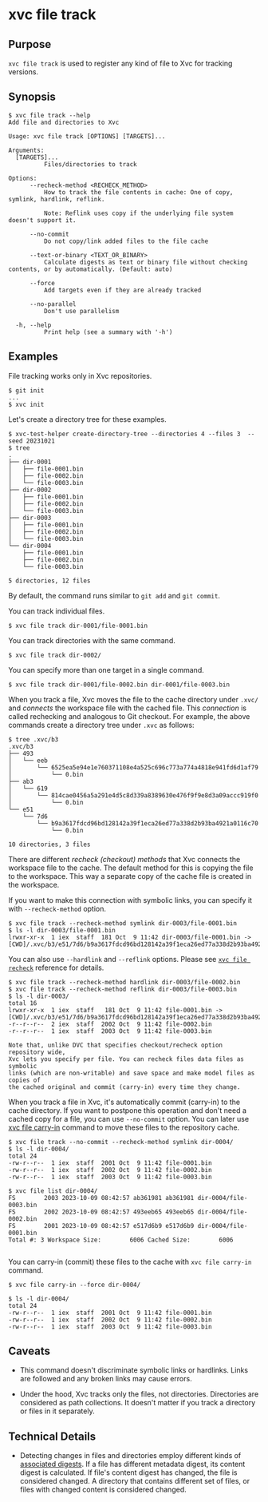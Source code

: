 # xvc file track

## Purpose

`xvc file track` is used to register any kind of file to Xvc for tracking versions.

## Synopsis 

```console
$ xvc file track --help
Add file and directories to Xvc

Usage: xvc file track [OPTIONS] [TARGETS]...

Arguments:
  [TARGETS]...
          Files/directories to track

Options:
      --recheck-method <RECHECK_METHOD>
          How to track the file contents in cache: One of copy, symlink, hardlink, reflink.
          
          Note: Reflink uses copy if the underlying file system doesn't support it.

      --no-commit
          Do not copy/link added files to the file cache

      --text-or-binary <TEXT_OR_BINARY>
          Calculate digests as text or binary file without checking contents, or by automatically. (Default: auto)

      --force
          Add targets even if they are already tracked

      --no-parallel
          Don't use parallelism

  -h, --help
          Print help (see a summary with '-h')

```

## Examples


File tracking works only in Xvc repositories.

```console
$ git init
...
$ xvc init

```
Let's create a directory tree for these examples. 

```console
$ xvc-test-helper create-directory-tree --directories 4 --files 3  --seed 20231021
$ tree
.
├── dir-0001
│   ├── file-0001.bin
│   ├── file-0002.bin
│   └── file-0003.bin
├── dir-0002
│   ├── file-0001.bin
│   ├── file-0002.bin
│   └── file-0003.bin
├── dir-0003
│   ├── file-0001.bin
│   ├── file-0002.bin
│   └── file-0003.bin
└── dir-0004
    ├── file-0001.bin
    ├── file-0002.bin
    └── file-0003.bin

5 directories, 12 files

```

By default, the command runs similar to `git add` and `git commit`. 

You can track individual files.

```console
$ xvc file track dir-0001/file-0001.bin
```

You can track directories with the same command. 

```console
$ xvc file track dir-0002/
```

You can specify more than one target in a single command. 

```console
$ xvc file track dir-0001/file-0002.bin dir-0001/file-0003.bin
```

When you track a file, Xvc moves the file to the cache directory under `.xvc/`
and _connects_ the workspace file with the cached file. This _connection_ is
called rechecking and analogous to Git checkout. For example, the above
commands create a directory tree under `.xvc` as follows: 

```console
$ tree .xvc/b3
.xvc/b3
├── 493
│   └── eeb
│       └── 6525ea5e94e1e760371108e4a525c696c773a774a4818e941fd6d1af79
│           └── 0.bin
├── ab3
│   └── 619
│       └── 814cae0456a5a291e4d5c8d339a8389630e476f9f9e8d3a09accc919f0
│           └── 0.bin
└── e51
    └── 7d6
        └── b9a3617fdcd96bd128142a39f1eca26ed77a338d2b93ba4921a0116c70
            └── 0.bin

10 directories, 3 files

```

There are different _recheck (checkout) methods_ that Xvc connects the
workspace file to the cache. The default method for this is copying the file to
the workspace. This way a separate copy of the cache file is created in the workspace. 

If you want to make this connection with symbolic links, you can specify it with `--recheck-method` option. 

```console
$ xvc file track --recheck-method symlink dir-0003/file-0001.bin
$ ls -l dir-0003/file-0001.bin
lrwxr-xr-x  1 iex  staff  181 Oct  9 11:42 dir-0003/file-0001.bin -> [CWD]/.xvc/b3/e51/7d6/b9a3617fdcd96bd128142a39f1eca26ed77a338d2b93ba4921a0116c70/0.bin

```

You can also use `--hardlink` and `--reflink` options. Please see [`xvc file recheck`](/ref/xvc-file-recheck/) reference for details.  

```console
$ xvc file track --recheck-method hardlink dir-0003/file-0002.bin
$ xvc file track --recheck-method reflink dir-0003/file-0003.bin
$ ls -l dir-0003/
total 16
lrwxr-xr-x  1 iex  staff   181 Oct  9 11:42 file-0001.bin -> [CWD]/.xvc/b3/e51/7d6/b9a3617fdcd96bd128142a39f1eca26ed77a338d2b93ba4921a0116c70/0.bin
-r--r--r--  2 iex  staff  2002 Oct  9 11:42 file-0002.bin
-r--r--r--  1 iex  staff  2003 Oct  9 11:42 file-0003.bin

```


```admonish info
Note that, unlike DVC that specifies checkout/recheck option repository wide,
Xvc lets you specify per file. You can recheck files data files as symbolic
links (which are non-writable) and save space and make model files as copies of
the cached original and commit (carry-in) every time they change.

```

When you track a file in Xvc, it's automatically commit (carry-in) to the cache
directory. If you want to postpone this operation and don't need a cached copy
for a file, you can use `--no-commit` option. You can later use [xvc file
carry-in](/ref/xvc-file-carry-in) command to move these files to the repository
cache.  

```console
$ xvc file track --no-commit --recheck-method symlink dir-0004/
$ ls -l dir-0004/
total 24
-rw-r--r--  1 iex  staff  2001 Oct  9 11:42 file-0001.bin
-rw-r--r--  1 iex  staff  2002 Oct  9 11:42 file-0002.bin
-rw-r--r--  1 iex  staff  2003 Oct  9 11:42 file-0003.bin

$ xvc file list dir-0004/
FS        2003 2023-10-09 08:42:57 ab361981 ab361981 dir-0004/file-0003.bin
FS        2002 2023-10-09 08:42:57 493eeb65 493eeb65 dir-0004/file-0002.bin
FS        2001 2023-10-09 08:42:57 e517d6b9 e517d6b9 dir-0004/file-0001.bin
Total #: 3 Workspace Size:        6006 Cached Size:        6006


```
You can carry-in (commit) these files to the cache with `xvc file carry-in` command. 

```console
$ xvc file carry-in --force dir-0004/

$ ls -l dir-0004/
total 24
-rw-r--r--  1 iex  staff  2001 Oct  9 11:42 file-0001.bin
-rw-r--r--  1 iex  staff  2002 Oct  9 11:42 file-0002.bin
-rw-r--r--  1 iex  staff  2003 Oct  9 11:42 file-0003.bin

```


## Caveats

- This command doesn't discriminate symbolic links or hardlinks. 
Links are followed and any broken links may cause errors. 

- Under the hood, Xvc tracks only the files, not directories. 
Directories are considered as path collections.
It doesn't matter if you track a directory or files in it separately.

## Technical Details

- Detecting changes in files and directories employ different kinds of [associated digests](/concepts/associated-digest.md).
If a file has different metadata digest, its content digest is calculated.
If file's content digest has changed, the file is considered changed.
A directory that contains different set of files, or files with changed content is considered changed.




